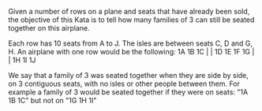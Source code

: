 Given a number of rows on a plane and seats that have already been sold, the
objective of this Kata is to tell how many families of 3 can still be seated
together on this airplane.

Each row has 10 seats from A to J. The isles are between seats C, D and G, H.
An airplane with one row would be the following:
                1A 1B 1C | | 1D 1E 1F 1G | | 1H 1I 1J

We say that a family of 3 was seated together when they are side by side, on
3 contiguous seats, with no isles or other people between them.
For example a family of 3 would be seated together if they were on seats:
                "1A 1B 1C" but not on "1G 1H 1I"
